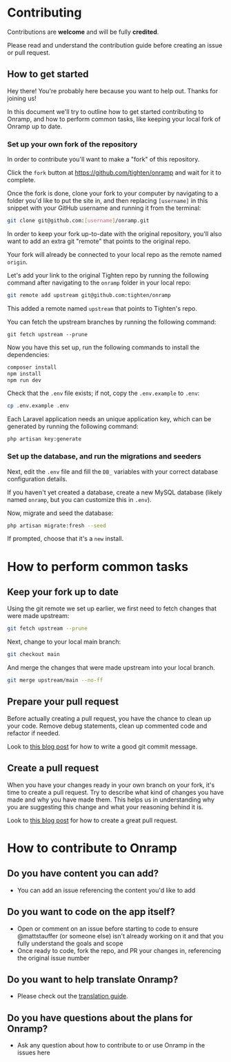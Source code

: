 # Contributing

Contributions are **welcome** and will be fully **credited**.

Please read and understand the contribution guide before creating an issue or pull request.

## How to get started

Hey there! You're probably here because you want to help out. Thanks for joining us!

In this document we'll try to outline how to get started contributing to Onramp, and how to perform common tasks, like keeping your local fork of Onramp up to date.

### Set up your own fork of the repository

In order to contribute you'll want to make a "fork" of this repository.

Click the `fork` button at https://github.com/tighten/onramp and wait for it to complete.

Once the fork is done, clone your fork to your computer by navigating to a folder you'd like to put the site in, and then replacing `[username]` in this snippet with your GitHub username and running it from the terminal:

```bash
git clone git@github.com:[username]/onramp.git
```

In order to keep your fork up-to-date with the original repository, you'll also want to add an extra git "remote" that points to the original repo.

Your fork will already be connected to your local repo as the remote named `origin`.

Let's add your link to the original Tighten repo by running the following command after navigating to the `onramp` folder in your local repo:

```bash
git remote add upstream git@github.com:tighten/onramp
```

This added a remote named `upstream` that points to Tighten's repo.

You can fetch the upstream branches by running the following command:

```
git fetch upstream --prune
```

Now you have this set up, run the following commands to install the dependencies:

```bash
composer install
npm install 
npm run dev
```

Check that the `.env` file exists; if not, copy the `.env.example` to `.env`:

```bash
cp .env.example .env
```

Each Laravel application needs an unique application key, which can be generated by running the following command:

```
php artisan key:generate
```

### Set up the database, and run the migrations and seeders

Next, edit the `.env` file and fill the `DB_` variables with your correct database configuration details.

If you haven't yet created a database, create a new MySQL database (likely named `onramp`, but you can customize this in `.env`).

Now, migrate and seed the database:

```bash
php artisan migrate:fresh --seed
```

If prompted, choose that it's a `new` install.

# How to perform common tasks

## Keep your fork up to date

Using the git remote we set up earlier, we first need to fetch changes that were made upstream:

```bash
git fetch upstream --prune
```

Next, change to your local main branch:

```bash
git checkout main
```

And merge the changes that were made upstream into your local branch.

```bash
git merge upstream/main --no-ff
```

## Prepare your pull request

Before actually creating a pull request, you have the chance to clean up your code. Remove debug statements, clean up commented code and refactor if needed.

Look to [this blog post](https://chris.beams.io/posts/git-commit/) for how to write a good git commit message.

## Create a pull request

When you have your changes ready in your own branch on your fork, it's time to create a pull request.
Try to describe what kind of changes you have made and why you have made them. This helps us in understanding why you are suggesting this change and what your reasoning behind it is.

Look to [this blog post](https://tighten.co/blog/building-a-great-pull-request/) for how to create a great pull request.

# How to contribute to Onramp

## Do you have content you can add?

* You can add an issue referencing the content you'd like to add

## Do you want to code on the app itself?

* Open or comment on an issue before starting to code to ensure @mattstauffer (or someone else) isn't already working on it and that you fully understand the goals and scope
* Once ready to code, fork the repo, and PR your changes in, referencing the original issue number

## Do you want to help translate Onramp?

* Please check out the [translation guide](/translation-guide.md).

## Do you have questions about the plans for Onramp?

* Ask any question about how to contribute to or use Onramp in the issues here
